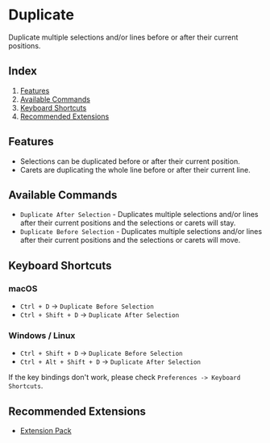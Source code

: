 # Duplicate

Duplicate multiple selections and/or lines before or after their current positions.

## Index

1. [Features](#features)
1. [Available Commands](#available-commands)
1. [Keyboard Shortcuts](#keyboard-shortcuts)
1. [Recommended Extensions](#recommended-extensions)

## Features

* Selections can be duplicated before or after their current position.
* Carets are duplicating the whole line before or after their current line.

## Available Commands

* `Duplicate After Selection` - Duplicates multiple selections and/or lines after their current positions and the selections or carets will stay.
* `Duplicate Before Selection` - Duplicates multiple selections and/or lines after their current positions and the selections or carets will move.

## Keyboard Shortcuts

### macOS

* `Ctrl + D` -> `Duplicate Before Selection`
* `Ctrl + Shift + D` -> `Duplicate After Selection`

### Windows / Linux

* `Ctrl + Shift + D` -> `Duplicate Before Selection`
* `Ctrl + Alt + Shift + D` -> `Duplicate After Selection`

If the key bindings don't work, please check `Preferences -> Keyboard Shortcuts`.

## Recommended Extensions

- [Extension Pack](https://marketplace.visualstudio.com/items?itemName=L13RARY.l13-extension-pack)